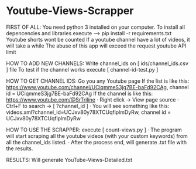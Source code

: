 # Youtube-Views-Scrapper
FIRST OF ALL:
    You need python 3 installed on your computer.
    To install all depencencies and libraries execute --> pip install -r requirements.txt
    Youtube shorts wont be counted
    If a youtube channel have a lot of videos, it will take a while
    The abuse of this app will exceed the request youtube API limit

HOW TO ADD NEW CHANNELS:
    Write channel_ids on [ ids/channel_ids.csv ] file
    To test if the channel works execute [ channel-id-test.py ]

HOW TO GET CHANNEL IDS:
    Go you any Youtube page
    If the list is like this: https://www.youtube.com/channel/UCiqmmeS3jg7BE-baFd92CAg, channel id = UCiqmmeS3jg7BE-baFd92CAg
    If the channel is like this: https://www.youtube.com/@SrTriline
        · Right click -> View page source
        · Ctrl+F to search -> [ ?channel_id ]
        · You will see something like this: videos.xml?channel_id=UCJxv80y78XTCUqfiplmDyRw, channel id = UCJxv80y78XTCUqfiplmDyRw

HOW TO USE THE SCRAPPER:
    execute [ count-views.py ]
    · The program will start scraping all the youtube videos (with your custom keywords) from all the channel_ids listed.
    · After the process end, will generate .txt file with the results.

RESULTS:
    Will generate YouTube-Views-Detailed.txt
